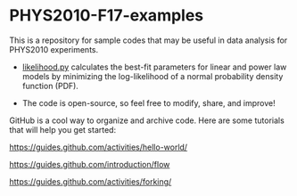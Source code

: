 # PHYS2010-F17-examples

This is a repository for sample codes that may be useful in data analysis for PHYS2010 experiments. 

* [likelihood.py](https://github.com/user/repo/PHYS2010-F17-examples/likelihood.py) calculates the best-fit parameters for
linear and power law models by minimizing the log-likelihood of a normal probability density function (PDF).

* The code is open-source, so feel free to modify, share, and improve!

GitHub is a cool way to organize and archive code. Here are some tutorials that will help you get started:

https://guides.github.com/activities/hello-world/

https://guides.github.com/introduction/flow

https://guides.github.com/activities/forking/ 
